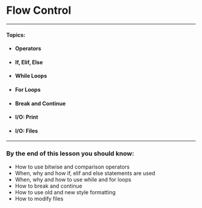 # Flow Control

---

#### **Topics:**

* #### Operators
* #### If, Elif, Else
* #### While Loops
* #### For Loops
* #### Break and Continue
* #### I/O: Print
* #### I/O: Files

---

### By the end of this lesson you should know:

* How to use bitwise and comparison operators
* When, why and how if, elif and else statements are used
* When, why and how to use while and for loops
* How to break and continue
* How to use old and new style formatting
* How to modify files



